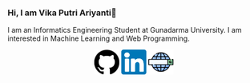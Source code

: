 ### Hi, I am Vika Putri Ariyanti👋

I am an Informatics Engineering Student at Gunadarma University. I am interested in Machine Learning and Web Programming.

<p align="center">
	<a href="https://github.com/Vputri"><img src="github-logo.svg" alt="Github" width="50" height="50"></a>
	<a href="https://www.linkedin.com/in/vikaputriariyanti/"><img src="linkedin.svg" alt="linked" width="50" height="50"></a>
	<a href="https://vputri.github.io/"><img src="web-search-engine.png " alt="website" width="50" height="50"></a>
</p>

